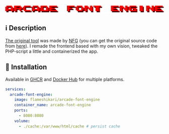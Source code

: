 ![Arcade Font Engine](./.github/assets/logo.png)

## ℹ️ Description 

[The original tool](https://nfggames.com/games/fontmaker/) was made by <a href="https://nfgworld.com/">NFG</a> (you can get the original source code from <a href="https://nfggames.com/system/arcade/builder.php">here</a>). I remade the frontend based with my own vision, tweaked the PHP-script a little and containerized the app.


## 🐳 Installation

Available in <a href="https://github.com/flameshikari/arcade-font-engine/pkgs/container/arcade-font-engine">GHCR</a> and <a href="https://hub.docker.com/r/flameshikari/arcade-font-engine">Docker Hub</a> for multiple platforms. 

```yaml
services:
  arcade-font-engine:
    image: flameshikari/arcade-font-engine
    container_name: arcade-font-engine
    ports:
      - 8080:8080
    volume:
      - ./cache:/var/www/html/cache # persist cache
```
